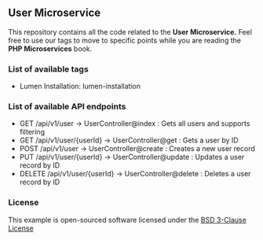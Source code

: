 ## User Microservice

This repository contains all the code related to the **User Microservice.** Feel free to use our tags to move to specific 
points while you are reading the **PHP Microservices** book.

### List of available tags

* Lumen Installation: lumen-installation

### List of available API endpoints

* GET /api/v1/user -> UserController@index : Gets all users and supports filtering
* GET /api/v1/user/{userId} -> UserController@get : Gets a user by ID
* POST /api/v1/user -> UserController@create : Creates a new user record
* PUT /api/v1/user/{userId} -> UserController@update : Updates a user record by ID
* DELETE /api/v1/user/{userId} -> UserController@delete : Deletes a user record by ID

### License

This example is open-sourced software licensed under the [BSD 3-Clause License](https://opensource.org/licenses/BSD-3-Clause)
